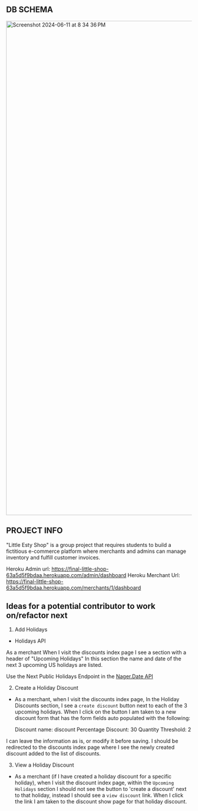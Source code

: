 ## DB SCHEMA
<img width="1339" alt="Screenshot 2024-06-11 at 8 34 36 PM" src="https://github.com/GBowman1/b2-final-starter-7/assets/74687494/f94594cb-5f51-48b2-97a2-a32aefbed569">

## PROJECT INFO
"Little Esty Shop" is a group project that requires students to build a fictitious e-commerce platform where merchants and admins can manage inventory and fulfill customer invoices.

Heroku Admin url: https://final-little-shop-63a5d5f9bdaa.herokuapp.com/admin/dashboard
Heroku Merchant Url: https://final-little-shop-63a5d5f9bdaa.herokuapp.com/merchants/1/dashboard

## Ideas for a potential contributor to work on/refactor next
1) Add Holidays
  - Holidays API
  
  As a merchant
  When I visit the discounts index page
  I see a section with a header of "Upcoming Holidays"
  In this section the name and date of the next 3 upcoming US holidays are listed.
  
  Use the Next Public Holidays Endpoint in the [Nager.Date API](https://date.nager.at/swagger/index.html)

2) Create a Holiday Discount

  - As a merchant,
  when I visit the discounts index page,
  In the Holiday Discounts section, I see a `create discount` button next to each of the 3 upcoming holidays.
  When I click on the button I am taken to a new discount form that has the form fields auto populated with the following:
  
     Discount name: <name of holiday> discount
     Percentage Discount: 30
     Quantity Threshold: 2
  
  I can leave the information as is, or modify it before saving.
  I should be redirected to the discounts index page where I see the newly created discount added to the list of discounts.

3) View a Holiday Discount

  - As a merchant (if I have created a holiday discount for a specific holiday),
  when I visit the discount index page,
  within the `Upcoming Holidays` section I should not see the button to 'create a discount' next to that holiday,
  instead I should see a `view discount` link.
  When I click the link I am taken to the discount show page for that holiday discount.
